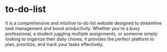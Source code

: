 # to-do-list
It is a comprehensive and intuitive to-do list website designed to streamline task management and boost productivity. Whether you're a busy professional, a student juggling multiple assignments, or someone simply looking to organize their daily chores, it provides the perfect platform to plan, prioritize, and track your tasks effectively.
